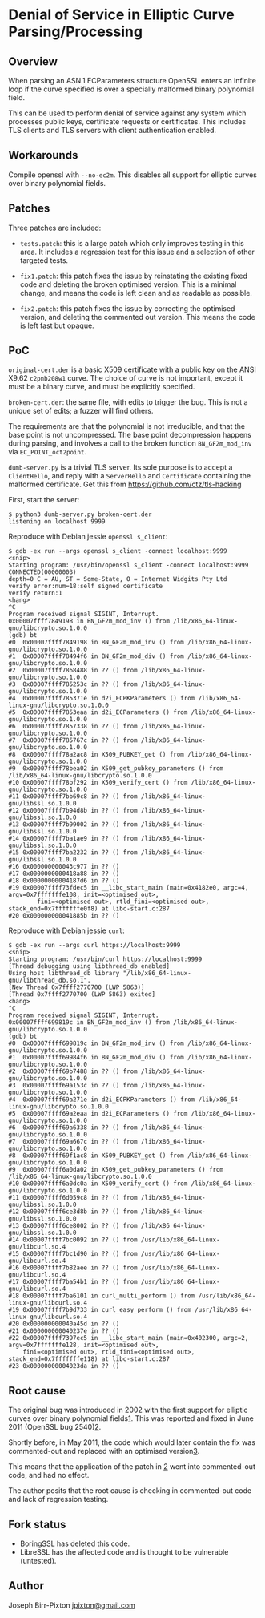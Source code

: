Denial of Service in Elliptic Curve Parsing/Processing
======================================================

Overview
--------
When parsing an ASN.1 ECParameters structure OpenSSL enters
an infinite loop if the curve specified is over a specially
malformed binary polynomial field.

This can be used to perform denial of service against any
system which processes public keys, certificate requests or
certificates.  This includes TLS clients and TLS servers with
client authentication enabled.

Workarounds
-----------
Compile openssl with `--no-ec2m`.  This disables all support
for elliptic curves over binary polynomial fields.

Patches
-------
Three patches are included:

- `tests.patch`: this is a large patch which only improves testing
  in this area. It includes a regression test for this issue and
  a selection of other targeted tests.

- `fix1.patch`: this patch fixes the issue by reinstating the
  existing fixed code and deleting the broken optimised version.
  This is a minimal change, and means the code is left clean
  and as readable as possible.

- `fix2.patch`: this patch fixes the issue by correcting the
  optimised version, and deleting the commented out version.
  This means the code is left fast but opaque.

PoC
---
`original-cert.der` is a basic X509 certificate with a public
key on the ANSI X9.62 `c2pnb208w1` curve.  The choice of curve
is not important, except it must be a binary curve, and must
be explicitly specified.

`broken-cert.der`: the same file, with edits to trigger the bug.
This is not a unique set of edits; a fuzzer will find others.

The requirements are that the polynomial is not irreducible,
and that the base point is not uncompressed.  The base point
decompression happens during parsing, and involves a call
to the broken function `BN_GF2m_mod_inv` via `EC_POINT_oct2point`.

`dumb-server.py` is a trivial TLS server.  Its sole purpose
is to accept a `ClientHello`, and reply with a `ServerHello` and
`Certificate` containing the malformed certificate.  Get this from
https://github.com/ctz/tls-hacking

First, start the server:

    $ python3 dumb-server.py broken-cert.der
    listening on localhost 9999

Reproduce with Debian jessie `openssl s_client`:

    $ gdb -ex run --args openssl s_client -connect localhost:9999
    <snip>
    Starting program: /usr/bin/openssl s_client -connect localhost:9999
    CONNECTED(00000003)
    depth=0 C = AU, ST = Some-State, O = Internet Widgits Pty Ltd
    verify error:num=18:self signed certificate
    verify return:1
    <hang>
    ^C
    Program received signal SIGINT, Interrupt.
    0x00007ffff7849198 in BN_GF2m_mod_inv () from /lib/x86_64-linux-gnu/libcrypto.so.1.0.0
    (gdb) bt
    #0  0x00007ffff7849198 in BN_GF2m_mod_inv () from /lib/x86_64-linux-gnu/libcrypto.so.1.0.0
    #1  0x00007ffff78494f6 in BN_GF2m_mod_div () from /lib/x86_64-linux-gnu/libcrypto.so.1.0.0
    #2  0x00007ffff7868488 in ?? () from /lib/x86_64-linux-gnu/libcrypto.so.1.0.0
    #3  0x00007ffff785253c in ?? () from /lib/x86_64-linux-gnu/libcrypto.so.1.0.0
    #4  0x00007ffff785371e in d2i_ECPKParameters () from /lib/x86_64-linux-gnu/libcrypto.so.1.0.0
    #5  0x00007ffff7853eaa in d2i_ECParameters () from /lib/x86_64-linux-gnu/libcrypto.so.1.0.0
    #6  0x00007ffff7857338 in ?? () from /lib/x86_64-linux-gnu/libcrypto.so.1.0.0
    #7  0x00007ffff785767c in ?? () from /lib/x86_64-linux-gnu/libcrypto.so.1.0.0
    #8  0x00007ffff78a2ac8 in X509_PUBKEY_get () from /lib/x86_64-linux-gnu/libcrypto.so.1.0.0
    #9  0x00007ffff78bea02 in X509_get_pubkey_parameters () from /lib/x86_64-linux-gnu/libcrypto.so.1.0.0
    #10 0x00007ffff78bf292 in X509_verify_cert () from /lib/x86_64-linux-gnu/libcrypto.so.1.0.0
    #11 0x00007ffff7bb69c8 in ?? () from /lib/x86_64-linux-gnu/libssl.so.1.0.0
    #12 0x00007ffff7b94d8b in ?? () from /lib/x86_64-linux-gnu/libssl.so.1.0.0
    #13 0x00007ffff7b99002 in ?? () from /lib/x86_64-linux-gnu/libssl.so.1.0.0
    #14 0x00007ffff7ba1ae9 in ?? () from /lib/x86_64-linux-gnu/libssl.so.1.0.0
    #15 0x00007ffff7ba2232 in ?? () from /lib/x86_64-linux-gnu/libssl.so.1.0.0
    #16 0x000000000043c977 in ?? ()
    #17 0x0000000000418a88 in ?? ()
    #18 0x00000000004187d6 in ?? ()
    #19 0x00007ffff73fdec5 in __libc_start_main (main=0x4182e0, argc=4, argv=0x7fffffffe108, init=<optimised out>, 
            fini=<optimised out>, rtld_fini=<optimised out>, stack_end=0x7fffffffe0f8) at libc-start.c:287
    #20 0x000000000041885b in ?? ()

Reproduce with Debian jessie `curl`:

    $ gdb -ex run --args curl https://localhost:9999
    <snip>
    Starting program: /usr/bin/curl https://localhost:9999
    [Thread debugging using libthread_db enabled]
    Using host libthread_db library "/lib/x86_64-linux-gnu/libthread_db.so.1".
    [New Thread 0x7ffff2770700 (LWP 5863)]
    [Thread 0x7ffff2770700 (LWP 5863) exited]
    <hang>
    ^C
    Program received signal SIGINT, Interrupt.
    0x00007ffff699819c in BN_GF2m_mod_inv () from /lib/x86_64-linux-gnu/libcrypto.so.1.0.0
    (gdb) bt
    #0  0x00007ffff699819c in BN_GF2m_mod_inv () from /lib/x86_64-linux-gnu/libcrypto.so.1.0.0
    #1  0x00007ffff69984f6 in BN_GF2m_mod_div () from /lib/x86_64-linux-gnu/libcrypto.so.1.0.0
    #2  0x00007ffff69b7488 in ?? () from /lib/x86_64-linux-gnu/libcrypto.so.1.0.0
    #3  0x00007ffff69a153c in ?? () from /lib/x86_64-linux-gnu/libcrypto.so.1.0.0
    #4  0x00007ffff69a271e in d2i_ECPKParameters () from /lib/x86_64-linux-gnu/libcrypto.so.1.0.0
    #5  0x00007ffff69a2eaa in d2i_ECParameters () from /lib/x86_64-linux-gnu/libcrypto.so.1.0.0
    #6  0x00007ffff69a6338 in ?? () from /lib/x86_64-linux-gnu/libcrypto.so.1.0.0
    #7  0x00007ffff69a667c in ?? () from /lib/x86_64-linux-gnu/libcrypto.so.1.0.0
    #8  0x00007ffff69f1ac8 in X509_PUBKEY_get () from /lib/x86_64-linux-gnu/libcrypto.so.1.0.0
    #9  0x00007ffff6a0da02 in X509_get_pubkey_parameters () from /lib/x86_64-linux-gnu/libcrypto.so.1.0.0
    #10 0x00007ffff6a0dc0a in X509_verify_cert () from /lib/x86_64-linux-gnu/libcrypto.so.1.0.0
    #11 0x00007ffff6d059c8 in ?? () from /lib/x86_64-linux-gnu/libssl.so.1.0.0
    #12 0x00007ffff6ce3d8b in ?? () from /lib/x86_64-linux-gnu/libssl.so.1.0.0
    #13 0x00007ffff6ce8002 in ?? () from /lib/x86_64-linux-gnu/libssl.so.1.0.0
    #14 0x00007ffff7bc0092 in ?? () from /usr/lib/x86_64-linux-gnu/libcurl.so.4
    #15 0x00007ffff7bc1d90 in ?? () from /usr/lib/x86_64-linux-gnu/libcurl.so.4
    #16 0x00007ffff7b82aee in ?? () from /usr/lib/x86_64-linux-gnu/libcurl.so.4
    #17 0x00007ffff7ba54b1 in ?? () from /usr/lib/x86_64-linux-gnu/libcurl.so.4
    #18 0x00007ffff7ba6101 in curl_multi_perform () from /usr/lib/x86_64-linux-gnu/libcurl.so.4
    #19 0x00007ffff7b9d733 in curl_easy_perform () from /usr/lib/x86_64-linux-gnu/libcurl.so.4
    #20 0x000000000040a45d in ?? ()
    #21 0x000000000040237e in ?? ()
    #22 0x00007ffff7397ec5 in __libc_start_main (main=0x402300, argc=2, argv=0x7fffffffe128, init=<optimised out>, 
        fini=<optimised out>, rtld_fini=<optimised out>, stack_end=0x7fffffffe118) at libc-start.c:287
    #23 0x00000000004023da in ?? ()

Root cause
----------
The original bug was introduced in 2002 with the first support
for elliptic curves over binary polynomial fields[1].  This was
reported and fixed in June 2011 (OpenSSL bug 2540)[2].

Shortly before, in May 2011, the code which would later contain
the fix was commented-out and replaced with an optimised version[3].

This means that the application of the patch in [2] went into
commented-out code, and had no effect.

The author posits that the root cause is checking in commented-out
code and lack of regression testing.

[1]: https://github.com/openssl/openssl/commit/1dc920c8de5b7109727a21163843feecdf06a8cf
[2]: https://github.com/openssl/openssl/commit/8038e7e44c6060398f0793e3e16db0ad1ee95b9d
[3]: https://github.com/openssl/openssl/commit/034688ec4d0e3d350dc0ee9602552f92e8889fc0

Fork status
-----------
- BoringSSL has deleted this code.
- LibreSSL has the affected code and is thought to be vulnerable (untested).

Author
------
Joseph Birr-Pixton <jpixton@gmail.com>

